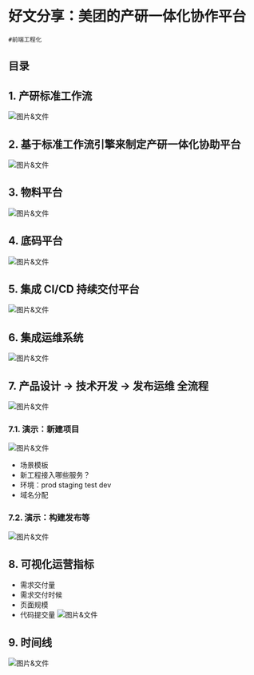 
# 好文分享：美团的产研一体化协作平台


`#前端工程化` 


## 目录
<!-- toc -->
 ## 1. 产研标准工作流 

![图片&文件](./files/20241215-40.png)

## 2. 基于标准工作流引擎来制定产研一体化协助平台

![图片&文件](./files/20241215-41.png)

## 3. 物料平台

![图片&文件](./files/20241215-42.png)

## 4. 底码平台

![图片&文件](./files/20241215-43.png)

## 5. 集成 CI/CD 持续交付平台

![图片&文件](./files/20241215-44.png)

## 6. 集成运维系统

![图片&文件](./files/20241215-45.png)

## 7. 产品设计 → 技术开发 → 发布运维 全流程

![图片&文件](./files/20241215-46.png)

### 7.1. 演示：新建项目

![图片&文件](./files/20241215-47.png)

- 场景模板
- 新工程接入哪些服务？
- 环境：prod staging test dev
- 域名分配

### 7.2. 演示：构建发布等

![图片&文件](./files/20241215-48.png)

## 8. 可视化运营指标

- 需求交付量
- 需求交付时候
- 页面规模
- 代码提交量
![图片&文件](./files/20241215-49.png)

## 9. 时间线

![图片&文件](./files/20241215-50.png)
